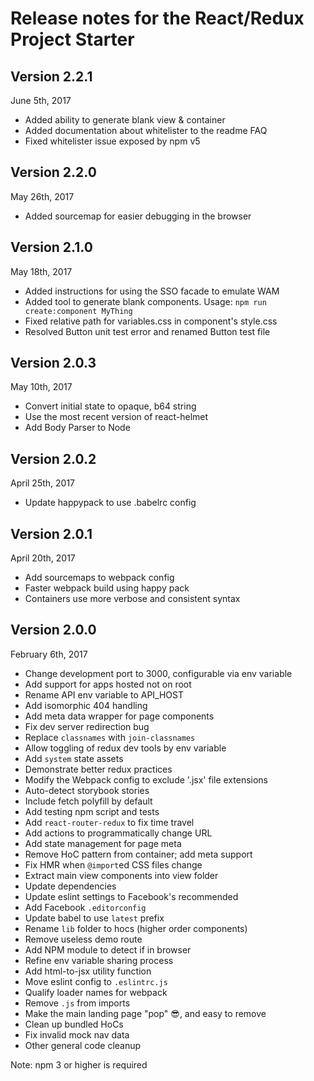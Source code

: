 # Release notes for the React/Redux Project Starter

## Version 2.2.1

June 5th, 2017

- Added ability to generate blank view & container 
- Added documentation about whitelister to the readme FAQ
- Fixed whitelister issue exposed by npm v5

## Version 2.2.0

May 26th, 2017

- Added sourcemap for easier debugging in the browser

## Version 2.1.0

May 18th, 2017

- Added instructions for using the SSO facade to emulate WAM
- Added tool to generate blank components. Usage: `npm run create:component MyThing`
- Fixed relative path for variables.css in component's style.css
- Resolved Button unit test error and renamed Button test file

## Version 2.0.3

May 10th, 2017

- Convert initial state to opaque, b64 string
- Use the most recent version of react-helmet
- Add Body Parser to Node

## Version 2.0.2

April 25th, 2017

- Update happypack to use .babelrc config

## Version 2.0.1

April 20th, 2017

- Add sourcemaps to webpack config
- Faster webpack build using happy pack
- Containers use more verbose and consistent syntax

## Version 2.0.0

February 6th, 2017

- Change development port to 3000, configurable via env variable
- Add support for apps hosted not on root
- Rename API env variable to API_HOST
- Add isomorphic 404 handling
- Add meta data wrapper for page components
- Fix dev server redirection bug
- Replace `classnames` with `join-classnames`
- Allow toggling of redux dev tools by env variable
- Add `system` state assets
- Demonstrate better redux practices
- Modify the Webpack config to exclude '.jsx' file extensions
- Auto-detect storybook stories
- Include fetch polyfill by default
- Add testing npm script and tests
- Add `react-router-redux` to fix time travel
- Add actions to programmatically change URL
- Add state management for page meta
- Remove HoC pattern from container; add meta support
- Fix HMR when `@import`ed CSS files change
- Extract main view components into view folder
- Update dependencies
- Update eslint settings to Facebook's recommended
- Add Facebook `.editorconfig`
- Update babel to use `latest` prefix
- Rename `lib` folder to hocs (higher order components)
- Remove useless demo route
- Add NPM module to detect if in browser
- Refine env variable sharing process
- Add html-to-jsx utility function
- Move eslint config to `.eslintrc.js`
- Qualify loader names for webpack
- Remove `.js` from imports
- Make the main landing page "pop" 😎, and easy to remove
- Clean up bundled HoCs
- Fix invalid mock nav data
- Other general code cleanup

Note: npm 3 or higher is required
